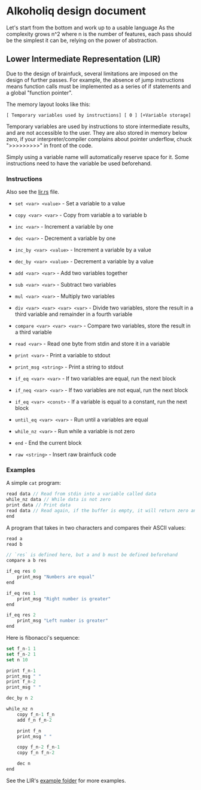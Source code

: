 # Alkoholiq design document

Let's start from the bottom and work up to a usable language
As the complexity grows n^2 where n is the number of features, each pass should be the simplest it can be, relying on
the
power of abstraction.

## Lower Intermediate Representation (LIR)

Due to the design of brainfuck, several limitations are imposed on the design of further passes.
For example, the absence of jump instructions means function calls must be implemented as a series of if statements and a global "function pointer".

The memory layout looks like this:

```
[ Temporary variables used by instructions] [ 0 ] [+Variable storage]
```

Temporary variables are used by instructions to store intermediate results, and are not accessible to the user.
They are also stored in memory below zero, if your interpreter/compiler complains about pointer underflow, chuck ">>>>>>>>>" in front of the code.

Simply using a variable name will automatically reserve space for it. Some instructions need to have the variable be
used beforehand.

### Instructions

Also see the [lir.rs](https://github.com/3top1a/alkoholiq/blob/main/src/lir/lir.rs) file.

- `set <var> <value>` - Set a variable to a value
- `copy <var> <var>` - Copy from variable a to variable b

- `inc <var>` - Increment a variable by one
- `dec <var>` - Decrement a variable by one
- `inc_by <var> <value>` - Increment a variable by a value
- `dec_by <var> <value>` - Decrement a variable by a value

- `add <var> <var>` - Add two variables together
- `sub <var> <var>` - Subtract two variables
- `mul <var> <var>` - Multiply two variables
- `div <var> <var> <var> <var>` - Divide two variables, store the result in a third variable and remainder in a fourth variable
- `compare <var> <var> <var>` - Compare two variables, store the result in a third variable

- `read <var>` - Read one byte from stdin and store it in a variable
- `print <var>` - Print a variable to stdout
- `print_msg <string>` - Print a string to stdout

- `if_eq <var> <var>` - If two variables are equal, run the next block
- `if_neq <var> <var>` - If two variables are not equal, run the next block
- `if_eq <var> <const>` - If a variable is equal to a constant, run the next block
- `until_eq <var> <var>` - Run until a variables are equal
- `while_nz <var>` - Run while a variable is not zero
- `end` - End the current block

- `raw <string>` - Insert raw brainfuck code


### Examples

A simple `cat` program:

```js
read data // Read from stdin into a variable called data
while_nz data // While data is not zero
print data // Print data
read data // Read again, if the buffer is empty, it will return zero and exit the loop
end
```

A program that takes in two characters and compares their ASCII values:

```js
read a
read b

// `res` is defined here, but a and b must be defined beforehand
compare a b res

if_eq res 0
    print_msg "Numbers are equal"
end

if_eq res 1
    print_msg "Right number is greater"
end

if_eq res 2
    print_msg "Left number is greater"
end
```


Here is fibonacci's sequence:

```js
set f_n-1 1
set f_n-2 1
set n 10

print f_n-1
print_msg " "
print f_n-2
print_msg " "

dec_by n 2

while_nz n
    copy f_n-1 f_n
    add f_n f_n-2

    print f_n
    print_msg " "

    copy f_n-2 f_n-1
    copy f_n f_n-2

    dec n
end
```

See the LIR's [example folder](https://github.com/3top1a/alkoholiq/tree/main/examples/lir) for more examples.
